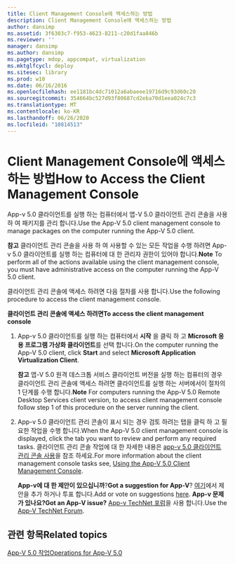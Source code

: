 ```yaml
---
title: Client Management Console에 액세스하는 방법
description: Client Management Console에 액세스하는 방법
author: dansimp
ms.assetid: 3f6303c7-f953-4623-8211-c20d1faa846b
ms.reviewer: ''
manager: dansimp
ms.author: dansimp
ms.pagetype: mdop, appcompat, virtualization
ms.mktglfcycl: deploy
ms.sitesec: library
ms.prod: w10
ms.date: 06/16/2016
ms.openlocfilehash: ee1181bc4dc71012a6abaeee19716d9c93d60c20
ms.sourcegitcommit: 354664bc527d93f80687cd2eba70d1eea024c7c3
ms.translationtype: MT
ms.contentlocale: ko-KR
ms.lasthandoff: 06/26/2020
ms.locfileid: "10814513"
---
```

# <span data-ttu-id="fe3f1-103">Client Management Console에 액세스하는 방법</span><span class="sxs-lookup"><span data-stu-id="fe3f1-103">How to Access the Client Management Console</span></span>


<span data-ttu-id="fe3f1-104">App-v 5.0 클라이언트를 실행 하는 컴퓨터에서 앱-V 5.0 클라이언트 관리 콘솔을 사용 하 여 패키지를 관리 합니다.</span><span class="sxs-lookup"><span data-stu-id="fe3f1-104">Use the App-V 5.0 client management console to manage packages on the computer running the App-V 5.0 client.</span></span>

<span data-ttu-id="fe3f1-105">**참고**  클라이언트 관리 콘솔을 사용 하 여 사용할 수 있는 모든 작업을 수행 하려면 App-v 5.0 클라이언트를 실행 하는 컴퓨터에 대 한 관리자 권한이 있어야 합니다.</span><span class="sxs-lookup"><span data-stu-id="fe3f1-105">**Note** To perform all of the actions available using the client management console, you must have administrative access on the computer running the App-V 5.0 client.</span></span>

 

<span data-ttu-id="fe3f1-106">클라이언트 관리 콘솔에 액세스 하려면 다음 절차를 사용 합니다.</span><span class="sxs-lookup"><span data-stu-id="fe3f1-106">Use the following procedure to access the client management console.</span></span>

**<span data-ttu-id="fe3f1-107">클라이언트 관리 콘솔에 액세스 하려면</span><span class="sxs-lookup"><span data-stu-id="fe3f1-107">To access the client management console</span></span>**

1.  <span data-ttu-id="fe3f1-108">App-v 5.0 클라이언트를 실행 하는 컴퓨터에서 **시작** 을 클릭 하 고 **Microsoft 응용 프로그램 가상화 클라이언트**를 선택 합니다.</span><span class="sxs-lookup"><span data-stu-id="fe3f1-108">On the computer running the App-V 5.0 client, click **Start** and select **Microsoft Application Virtualization Client**.</span></span>

    <span data-ttu-id="fe3f1-109">**참고**  앱-V 5.0 원격 데스크톱 서비스 클라이언트 버전을 실행 하는 컴퓨터의 경우 클라이언트 관리 콘솔에 액세스 하려면 클라이언트를 실행 하는 서버에서이 절차의 1 단계를 수행 합니다.</span><span class="sxs-lookup"><span data-stu-id="fe3f1-109">**Note** For computers running the App-V 5.0 Remote Desktop Services client version, to access client management console follow step 1 of this procedure on the server running the client.</span></span>

     

2.  <span data-ttu-id="fe3f1-110">App-v 5.0 클라이언트 관리 콘솔이 표시 되는 경우 검토 하려는 탭을 클릭 하 고 필요한 작업을 수행 합니다.</span><span class="sxs-lookup"><span data-stu-id="fe3f1-110">When the App-V 5.0 client management console is displayed, click the tab you want to review and perform any required tasks.</span></span> <span data-ttu-id="fe3f1-111">클라이언트 관리 콘솔 작업에 대 한 자세한 내용은 [app-v 5.0 클라이언트 관리 콘솔 사용](using-the-app-v-50-client-management-console.md)을 참조 하세요.</span><span class="sxs-lookup"><span data-stu-id="fe3f1-111">For more information about the client management console tasks see, [Using the App-V 5.0 Client Management Console](using-the-app-v-50-client-management-console.md).</span></span>

    <span data-ttu-id="fe3f1-112">**App-v에 대 한 제안이 있으십니까**?</span><span class="sxs-lookup"><span data-stu-id="fe3f1-112">**Got a suggestion for App-V**?</span></span> <span data-ttu-id="fe3f1-113">[여기](http://appv.uservoice.com/forums/280448-microsoft-application-virtualization)에서 제안을 추가 하거나 투표 합니다.</span><span class="sxs-lookup"><span data-stu-id="fe3f1-113">Add or vote on suggestions [here](http://appv.uservoice.com/forums/280448-microsoft-application-virtualization).</span></span> **<span data-ttu-id="fe3f1-114">App-v 문제가 있나요?</span><span class="sxs-lookup"><span data-stu-id="fe3f1-114">Got an App-V issue?</span></span>** <span data-ttu-id="fe3f1-115">[App-v TechNet 포럼](https://social.technet.microsoft.com/Forums/home?forum=mdopappv)을 사용 합니다.</span><span class="sxs-lookup"><span data-stu-id="fe3f1-115">Use the [App-V TechNet Forum](https://social.technet.microsoft.com/Forums/home?forum=mdopappv).</span></span>

## <span data-ttu-id="fe3f1-116">관련 항목</span><span class="sxs-lookup"><span data-stu-id="fe3f1-116">Related topics</span></span>


[<span data-ttu-id="fe3f1-117">App-V 5.0 작업</span><span class="sxs-lookup"><span data-stu-id="fe3f1-117">Operations for App-V 5.0</span></span>](operations-for-app-v-50.md)

 

 





